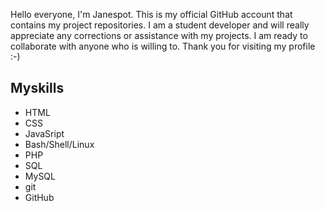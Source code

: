 Hello everyone,
I'm Janespot. This is my official GitHub account that contains my project repositories.
I am a student developer and will really appreciate any corrections or assistance with my projects.
I am ready to collaborate with anyone who is willing to.
Thank you for visiting my profile :-)
## Myskills
- HTML
- CSS
- JavaSript
- Bash/Shell/Linux
- PHP
- SQL
- MySQL
- git
- GitHub
